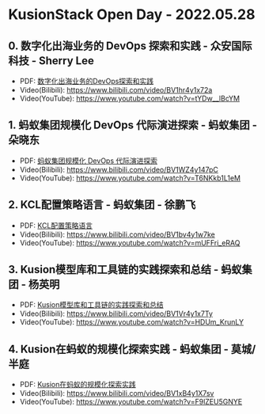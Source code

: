 # KusionStack Open Day - 2022.05.28

## 0. 数字化出海业务的 DevOps 探索和实践 - 众安国际科技 - Sherry Lee

- PDF: [数字化出海业务的DevOps探索和实践](0-Sherry-Lee-数字化出海业务的DevOps探索和实践.pdf)
- Video(Bilibili): https://www.bilibili.com/video/BV1hr4y1x72a
- Video(YouTube): https://www.youtube.com/watch?v=tYDw__lBcYM

## 1. 蚂蚁集团规模化 DevOps 代际演进探索 - 蚂蚁集团 - 朵晓东

- PDF: [蚂蚁集团规模化 DevOps 代际演进探索](1-朵晓东-蚂蚁集团规模化DevOps代际演进探索.pdf)
- Video(Bilibili): https://www.bilibili.com/video/BV1WZ4y147pC
- Video(YouTube): https://www.youtube.com/watch?v=T6NKkb1L1eM

## 2. KCL配置策略语言 - 蚂蚁集团 - 徐鹏飞

- PDF: [KCL配置策略语言](2-徐鹏飞-KCL配置策略语言.pdf)
- Video(Bilibili): https://www.bilibili.com/video/BV1bv4y1w7ke
- Video(YouTube): https://www.youtube.com/watch?v=mUFFri_eRAQ

## 3. Kusion模型库和工具链的实践探索和总结 - 蚂蚁集团 - 杨英明

- PDF: [Kusion模型库和工具链的实践探索和总结](3-杨英明-Kusion模型库和工具链的实践探索和总结.pdf)
- Video(Bilibili): https://www.bilibili.com/video/BV1Vr4y1x7Ty
- Video(YouTube): https://www.youtube.com/watch?v=HDUm_KrunLY

## 4. Kusion在蚂蚁的规模化探索实践 - 蚂蚁集团 - 莫城/半庭

- PDF: [Kusion在蚂蚁的规模化探索实践](4-莫城-半庭-Kusion在蚂蚁的规模化探索实践.pdf)
- Video(Bilibili): https://www.bilibili.com/video/BV1xB4y1X7sv
- Video(YouTube): https://www.youtube.com/watch?v=F9lZEU5GNYE

